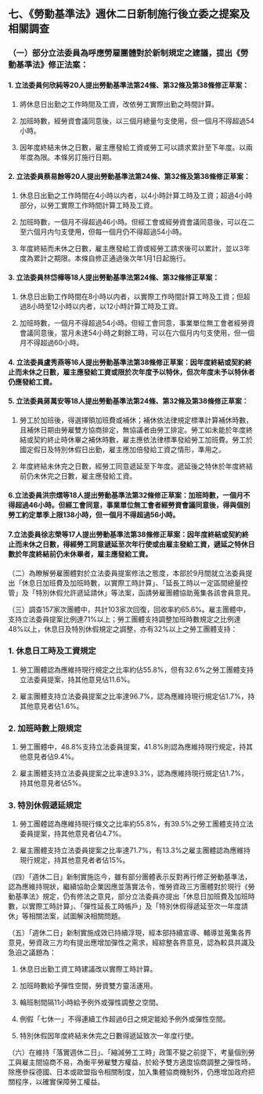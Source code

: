 ## 七、《勞動基準法》週休二日新制施行後立委之提案及相關調查

### （一）部分立法委員為呼應勞雇團體對於新制規定之建議，提出《勞動基準法》修正法案：

#### 1. 立法委員何欣純等20人提出勞動基準法第24條、第32條及第38條修正草案：

1. 將休息日出勤之工作時間及工資，改依勞工實際出勤之時間計算。

2. 加班時數，經勞資會議同意後，以三個月總量勻支使用，但一個月不得超過54小時。

3. 因年度終結未休之日數，雇主應發給工資或勞工可以請求累計至下年度。以兩年度為限。本條另訂施行日期。

#### 2. 立法委員蔡易餘等20人提出勞動基準法第24條、第32條及第38條修正草案：

1. 休息日出勤之工作時間在4小時以内者，以4小時計算工時及工資；超過4小時部分，以勞工實際工作時間計算工時及工資。

2. 加班時數，一個月不得超過46小時。但經工會或經勞資會議同意後，可以在二至六個月内勻支使用，但每一個月仍不得超過54小時。

3. 年度終結而未休之日數，雇主應發給工資或經勞工請求後可以累計，並以3年度為累計之期限。本條自修正通過後次年1月1日起施行。

#### 3. 立法委員林岱樺等18人提出勞動基準法第24條、第32條修正草案：

1. 休息日出勤工作時間在8小時以内者，以實際工作時間計算工時及工資；但超過8小時至12小時以内者，以12小時計算工時及工資。

2. 加班時數，一個月不得超過54小時。但經工會同意，事業單位無工會者經勞資會議同意後，當月未達54小時之剩餘工時，可以在六個月内勻支使用，但一個月不得超過60小時。

#### 4. 立法委員盧秀燕等16人提出勞動基準法第38條修正草案：因年度終結或契約終止而未休之日數，雇主應發給工資或限於次年度予以特休，但次年度未予以特休者仍應發給工資。

#### 5. 立法委員蔣萬安等18人提出勞動基準法第24條、第32條及第38條修正草案：

1. 勞工於加班後，得選擇領加班費或補休；補休依法律規定標準計算補休時數，且補休日期由勞雇雙方協商排定，無協議者由勞工排定。勞工如未能於年度終結或契約終止時休畢之補休時數，雇主應依法律標準發給勞工加班費。勞工於國定假日及特別休假日出勤，雇主應加倍發給工資之情形，準用之。

2. 年度終結未休完之日數，經勞工同意遞延至下年度。遞延後之特休於年度終結前仍未休完之日數，雇主應發給工資。

#### 6.立法委員洪宗熠等18人提出勞動基準法第32條修正草案：加班時數，一個月不得超過46小時。但經工會同意，事業單位無工會者經勞資會議同意後，得與個別勞工約定單季上限138小時，但一個月不得超過56小時。

#### 7.立法委員徐志榮等17人提出勞動基準法第38條修正草案：因年度終結或契約終止而未休之日數，得經勞工同意遞延至次年行使或由雇主發給工資，遞延之特休日數於年度終結前仍未休畢者，雇主應發給工資。

（二）為瞭解勞雇團體對於立法委員提案修法之態度，本部於9月間就立法委員提出「休息日加班費及加班時數，以實際工時計算」、「延長工時以一定區間總量控管」及「特別休假允許遞延請休」等法案，函請勞雇團體協助蒐集各該會員意見。

（三）調查157家次團體中，共計103家次回復，回收率約65.6%。雇主團體中，支持立法委員提案比例達71%以上；勞工團體支持調整加班時數規定之比例達48%以上，休息日及特別休假規定之調整，亦有32%以上之勞工團體支持：

### 1. 休息日工時及工資規定

1. 勞工團體認為應維持現行規定之比率約佔55.8%，但有32.6%之勞工團體支持立法委員提案，持其他意見佔11.6%。

2. 雇主團體支持立法委員提案之比率達96.7%，認為應維持現行規定佔1.7%，持其他意見者佔1.6%。

### 2. 加班時數上限規定

1. 勞工團體中，48.8%支持立法委員提案，41.8%則認為應維持現行規定，持其他意見者佔9.4%。

2. 雇主團體支持立法委員提案之比率達93.3%，認為應維持現行規定佔1.7%，持其他意見者佔5%。

### 3. 特別休假遞延規定

1. 勞工團體認為應維持現行條文之比率約55.8%，有39.5%之勞工團體支持立法委員提案，持其他意見者佔4.7%。

2. 雇主團體支持立法委員提案之比率達71.7%，有13.3%之雇主團體認為應維持現行規定，持其他意見者者佔15%。

（四）「週休二日」新制實施迄今，雖有部分團體表示反對再行修正勞動基準法，認為應維持現狀，繼續協助企業因應並落實法令，惟勞資政三方團體對於現行《勞動基準法》規定，仍有修法之意見，部分立法委員亦提出「休息日加班費及加班時數，以實際工時計算」、「彈性延長工時帳戶」及「特別休假得遞延至次一年度請休」等相關法案，試圖解決相關問題。

（五）「週休二日」新制實施成效已持續浮現，經本部持續宣導、輔導並蒐集各界意見，勞資政三方均有提出應增加彈性之需求，經綜整各界意見，認為較具共識及急迫之議題為：

1. 休息日出勤工資工時建議改以實際工時計算。

2. 加班時數給予彈性空間，勞資雙方靈活運用。

3. 輪班制間隔11小時給予例外或彈性調整之空間。

4. 例假「七休一」不得連續工作超過6日之規定能給予例外或彈性空間。

5. 特別休假因年度終結未休完之日數得遞延致次一年度行使。

（六）在維持「落實週休二日」、「縮減勞工工時」政策不變之前提下，考量個別勞工與雇主間協商不易，為衡平勞雇雙方權益，於給予雙方適度協商調整之彈性時，除應參採德國、日本或歐盟指令相關制度，加入集體協商機制外，仍應增加政府把關程序，以確實保障勞工權益。
